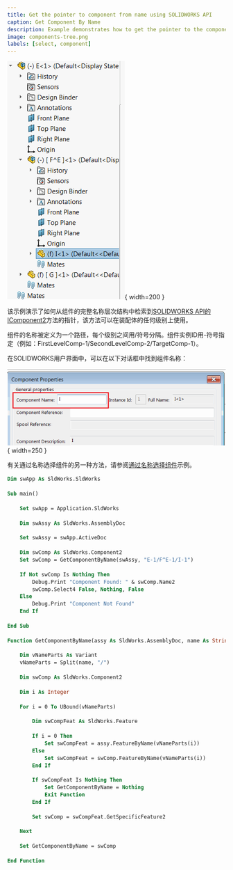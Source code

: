 ```yaml
---
title: Get the pointer to component from name using SOLIDWORKS API
caption: Get Component By Name
description: Example demonstrates how to get the pointer to the component at any level of the assembly from its full name
image: components-tree.png
labels: [select, component]
---
```

![组件的多级树形结构](components-tree.png){ width=200 }

该示例演示了如何从组件的完整名称层次结构中检索到[SOLIDWORKS API的IComponent2](https://help.solidworks.com/2017/english/api/sldworksapi/solidworks.interop.sldworks~solidworks.interop.sldworks.icomponent2.html)方法的指针，该方法可以在装配体的任何级别上使用。

组件的名称被定义为一个路径，每个级别之间用/符号分隔。组件实例ID用-符号指定（例如：FirstLevelComp-1/SecondLevelComp-2/TargetComp-1）。

在SOLIDWORKS用户界面中，可以在以下对话框中找到组件名称：

![属性对话框中的组件名称](component-name.png){ width=250 }

有关通过名称选择组件的另一种方法，请参阅[通过名称选择组件](/solidworks-api/document/selection/select-component-by-name)示例。

~~~ vb
Dim swApp As SldWorks.SldWorks

Sub main()

    Set swApp = Application.SldWorks
    
    Dim swAssy As SldWorks.AssemblyDoc
    
    Set swAssy = swApp.ActiveDoc

    Dim swComp As SldWorks.Component2
    Set swComp = GetComponentByName(swAssy, "E-1/F^E-1/I-1")
    
    If Not swComp Is Nothing Then
        Debug.Print "Component Found: " & swComp.Name2
        swComp.Select4 False, Nothing, False
    Else
        Debug.Print "Component Not Found"
    End If
    
End Sub

Function GetComponentByName(assy As SldWorks.AssemblyDoc, name As String) As SldWorks.Component2
    
    Dim vNameParts As Variant
    vNameParts = Split(name, "/")
    
    Dim swComp As SldWorks.Component2
    
    Dim i As Integer
    
    For i = 0 To UBound(vNameParts)
        
        Dim swCompFeat As SldWorks.Feature
        
        If i = 0 Then
            Set swCompFeat = assy.FeatureByName(vNameParts(i))
        Else
            Set swCompFeat = swComp.FeatureByName(vNameParts(i))
        End If
        
        If swCompFeat Is Nothing Then
            Set GetComponentByName = Nothing
            Exit Function
        End If
        
        Set swComp = swCompFeat.GetSpecificFeature2
        
    Next
    
    Set GetComponentByName = swComp
    
End Function
~~~


